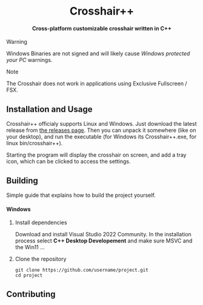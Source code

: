<h1 style="text-align: center;">Crosshair++</h1>
<h4 style="text-align: center;">Cross-platform customizable crosshair written in C++</h4>

> [!WARNING]
> Windows Binaries are not signed and will likely cause *Windows protected your PC* warnings.

> [!NOTE]
> The Crosshair does not work in applications using Exclusive Fullscreen / FSX.

## Installation and Usage
Crosshair++ officialy supports Linux and Windows. Just download the latest release from [the releases page](https://github.com/Drumba08/crosshairpp/releases).
Then you can unpack it somewhere (like on your desktop), and run the executable (for Windows its Crosshair++.exe, for linux bin/crosshair++).

Starting the program will display the crosshair on screen, and add a tray icon, which can be clicked to access the settings.

## Building

Simple guide that explains how to build the project yourself.

#### Windows

1. Install dependencies

    Download and install Visual Studio 2022 Community. In the installation process select **C++ Desktop Developement**
    and make sure MSVC and the Win11 ...

1. Clone the repository
    ```
    git clone https://github.com/username/project.git
    cd project
    ```

## Contributing